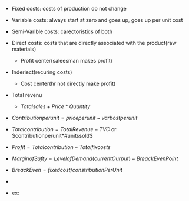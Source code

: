  - Fixed costs: costs of production do not change
 - Variable costs: always start at zero and goes up, goes up per unit cost
 - Semi-Varible costs: carectoristics of both
 - Direct costs: costs that are directly associated with the product(raw materials)
	 -	 Profit center(saleesman makes profit)	
 -	Inderiect(recuring costs)
	 - Cost center(hr not directly make profit)
 - Total revenu
	 - $Totalsales+Price*Quantity$
 - $Contribution per unit = priceperunit-varbostperunit$
 - $Totalcontribution=TotalRevenue-TVC$ or $contributionperunit*#unitssold$
 - $Profit=Totalcontribution-Totalfixcosts$
 - $MarginofSafty= LevelofDemand(current Ourput)-BreackEvenPoint$
 - $BreackEven=fixedcost/constributionPerUnit$
 - 





 - ex:
<!--stackedit_data:
eyJoaXN0b3J5IjpbLTg4NDMwMTg3OSw1MTEzMzQxMzFdfQ==
-->